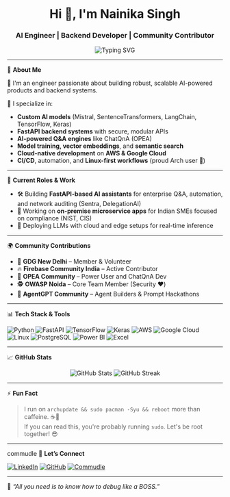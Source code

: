 <h1 align="center">Hi 👋, I'm Nainika Singh</h1>
<h3 align="center">AI Engineer | Backend Developer | Community Contributor</h3>

<p align="center">
  <img src="https://readme-typing-svg.demolab.com?font=Fira+Code&pause=1000&color=F74C7E&center=true&vCenter=true&width=435&lines=AI+Engineer+%F0%9F%96%A5%EF%B8%8F;Backend+Developer+%F0%9F%94%A7;Tech+Community+Contributor+%F0%9F%A4%96" alt="Typing SVG" />
</p>

---

🌟 **About Me**

🚀 I'm an engineer passionate about building robust, scalable AI-powered products and backend systems.

🧠 I specialize in:
- **Custom AI models** (Mistral, SentenceTransformers, LangChain, TensorFlow, Keras)
- **FastAPI backend systems** with secure, modular APIs
- **AI-powered Q&A engines** like ChatQnA (OPEA)
- **Model training, vector embeddings**, and **semantic search**
- **Cloud-native development** on **AWS & Google Cloud**
- **CI/CD**, automation, and **Linux-first workflows** (proud Arch user 🐧)

---

💼 **Current Roles & Work**

- 🛠️ Building **FastAPI-based AI assistants** for enterprise Q&A, automation, and network auditing (Sentra, DelegationAI)
- 🎯 Working on **on-premise microservice apps** for Indian SMEs focused on compliance (NIST, CIS)
- 🤖 Deploying LLMs with cloud and edge setups for real-time inference

---

🌍 **Community Contributions**

- 🎤 **GDG New Delhi** – Member & Volunteer  
- 🔥 **Firebase Community India** – Active Contributor  
- 🧠 **OPEA Community** – Power User and ChatQnA Dev  
- 🕵️ **OWASP Noida** – Core Team Member (Security ❤️)  
- 🧬 **AgentGPT Community** – Agent Builders & Prompt Hackathons  

---

📊 **Tech Stack & Tools**

![Python](https://img.shields.io/badge/Python-3670A0?style=for-the-badge&logo=python&logoColor=white)
![FastAPI](https://img.shields.io/badge/FastAPI-005571?style=for-the-badge&logo=fastapi)
![TensorFlow](https://img.shields.io/badge/TensorFlow-F2A900?style=for-the-badge&logo=tensorflow)
![Keras](https://img.shields.io/badge/Keras-D00000?style=for-the-badge&logo=keras)
![AWS](https://img.shields.io/badge/AWS-232F3E?style=for-the-badge&logo=amazon-aws)
![Google Cloud](https://img.shields.io/badge/Google%20Cloud-4285F4?style=for-the-badge&logo=google-cloud)
![Linux](https://img.shields.io/badge/Linux-000000?style=for-the-badge&logo=linux)
![PostgreSQL](https://img.shields.io/badge/PostgreSQL-336791?style=for-the-badge&logo=postgresql)
![Power BI](https://img.shields.io/badge/Power%20BI-F2C811?style=for-the-badge&logo=powerbi)
![Excel](https://img.shields.io/badge/Excel-217346?style=for-the-badge&logo=microsoft-excel)

---

📈 **GitHub Stats**

<p align="center">
  <img src="https://github-readme-stats.vercel.app/api?username=nainikasingh&show_icons=true&theme=radical" alt="GitHub Stats" />
  <img src="https://github-readme-streak-stats.herokuapp.com/?user=nainikasingh&theme=radical" alt="GitHub Streak" />
</p>

---

⚡ **Fun Fact**

> I run on `archupdate && sudo pacman -Syu && reboot` more than caffeine. ☕🐧  
> If you can read this, you're probably running `sudo`. Let's be root together! 😎

---
commudle
🔗 **Let’s Connect**

[![LinkedIn](https://img.shields.io/badge/LinkedIn-blue?style=for-the-badge&logo=linkedin&logoColor=white)](https://www.linkedin.com/in/nainika-singh/)
[![GitHub](https://img.shields.io/badge/GitHub-181717?style=for-the-badge&logo=github)](https://github.com/nainikasingh)
[![Commudle](https://img.shields.io/badge/Commudle-181717?style=for-the-badge&logo=commudle)](https://www.commudle.com/users/nainikasingh)

---

🧩 *“All you need is to know how to debug like a BOSS.”*


<!---
nainikasingh/nainikasingh is a ✨ special ✨ repository because its `README.md` (this file) appears on your GitHub profile.
You can click the Preview link to take a look at your changes.
--->
